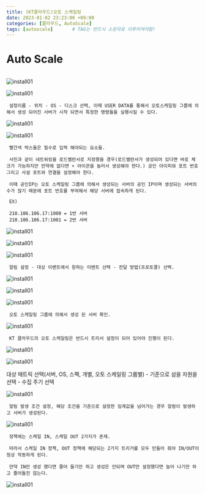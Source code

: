 ```yaml
---
title: (KT클라우드)오토 스케일링
date: 2023-01-02 23:23:00 +09:00
categories: [클라우드, AutoScale]
tags: [autoscale]		# TAG는 반드시 소문자로 이루어져야함!
---
```


# Auto Scale

```
```
![install01](/img/img/KTcoud/AutoScale/AC01.png)

![install01](/img/img/KTcoud/AutoScale/AC02.png)

```
 설정이름 - 위치 - OS - 디스크 선택, 이때 USER DATA를 통해서 오토스케일링 그룹에 의해서 생성 되어진 서버가 시작 되면서 특정한 명령들을 실행시킬 수 있다.
```

![install01](/img/img/KTcoud/AutoScale/AC03.png)

![install01](/img/img/KTcoud/AutoScale/AC04.png)

```
 빨간색 박스들은 필수로 입력 해야되는 요소들.

 사진과 같이 네트워킹을 로드밸런서로 지정했을 경우(로드밸런서가 생성되어 있다면 바로 체크가 가능하지만 만약에 없다면 + 아이콘을 눌러서 생성해야 한다.) 공인 아이피와 포트 번호 그리고 사설 포트와 연결을 설정해야 한다.

 이때 공인IP는 오토 스케일링 그룹에 의해서 생성되는 서버의 공인 IP이며 생성되는 서버의 수가 많기 때문에 포트 번호를 부여해서 해당 서버에 접속하게 된다.

 EX)

 210.106.106.17:1000 = 1번 서버
 210.106.106.17:1001 = 2번 서버
```

![install01](/img/img/KTcoud/AutoScale/AC05.png)

![install01](/img/img/KTcoud/AutoScale/AC06.png)

![install01](/img/img/KTcoud/AutoScale/AC07.png)

```
 알림 설정 - 대상 이벤트에서 원하는 이벤트 선택 - 전달 방법(프로토콜) 선택.
```

![install01](/img/img/KTcoud/AutoScale/AC08.png)

![install01](/img/img/KTcoud/AutoScale/AC09.png)

![install01](/img/img/KTcoud/AutoScale/AC11.png)

```
 오토 스케일링 그룹에 의해서 생성 된 서버 확인.
```
![install01](/img/img/KTcoud/AutoScale/AC12.png)

```
 KT 클라우드의 오토 스케일링은 반드시 트리서 설정이 되어 있어야 진행이 된다.
```

![install01](/img/img/KTcoud/AutoScale/AC13.png)

![install01](/img/img/KTcoud/AutoScale/AC14.png)

 대상 매트릭 선택(서버, OS, 스펙, 개별, 오토 스케일링 그룹별) - 기준으로 삼을 자원을 선택 - 수집 주기 선택

![install01](/img/img/KTcoud/AutoScale/AC15.png)

```
 알림 발생 조건 설정, 해당 조건을 기준으로 설정한 임계값을 넘어가는 경우 알람이 발생하고 서버가 생성된다.
```

![install01](/img/img/KTcoud/AutoScale/AC16.png)

```
 정책에는 스케일 IN, 스케일 OUT 2가지가 존재.

 따라서 스케일 IN 정책, OUT 정책에 해당되는 2가지 트리거를 모두 만들어 줘야 IN/OUT이 정상 작동하게 된다.

 만약 IN만 생성 했다면 줄어 들기만 하고 생성은 안되며 OUT만 설정했다면 늘어 나기만 하고 줄어들진 않는다.
```

![install01](/img/img/KTcoud/AutoScale/AC17.png)


